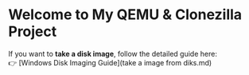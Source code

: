 # Welcome to My QEMU & Clonezilla Project

If you want to **take a disk image**, follow the detailed guide here:  
👉 [Windows Disk Imaging Guide](take a image from diks.md)
